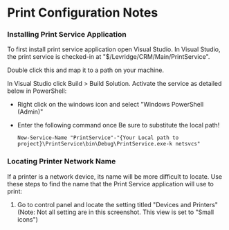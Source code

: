# Print Configuration Notes
### Installing Print Service Application
To first install print service application open Visual Studio.
In Visual Studio, the print service is checked-in at "$/Levridge/CRM/Main/PrintService".

Double click this and map it to a path on your machine.




In Visual Studio click Build > Build Solution.
Activate the service as detailed below in PowerShell:
- Right click on the windows icon and select "Windows PowerShell (Admin)"
- Enter the following command once Be sure to substitute the local path!

      New-Service-Name "PrintService"-"{Your Local path to project}\PrintService\bin\Debug\PrintService.exe-k netsvcs" 
### Locating Printer Network Name
If a printer is a network device, its name will be more difficult to locate.
Use these steps to find the name that
the Print Service application will use to print:
1. Go to control panel and locate the setting titled "Devices and Printers"
(Note: Not all setting are in this screenshot. This view is set to "Small icons")


 